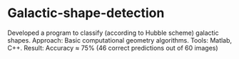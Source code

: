 # Galactic-shape-detection
Developed a program to classify (according to Hubble scheme) galactic shapes. 
Approach: Basic computational geometry algorithms. 
Tools: Matlab, C++. 
Result: Accuracy $\approx$ 75\% (46 correct predictions out of 60 images)
